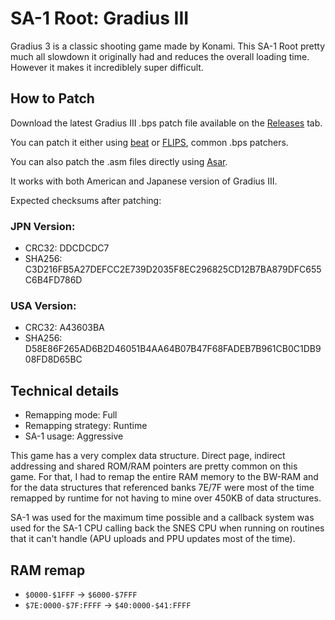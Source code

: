 # SA-1 Root: Gradius III

Gradius 3 is a classic shooting game made by Konami.
This SA-1 Root pretty much all slowdown it originally had and reduces
the overall loading time. However it makes it incrediblely super difficult.

## How to Patch

Download the latest Gradius III .bps patch file available on the
[Releases](https://github.com/VitorVilela7/SA1-Root/releases) tab.

You can patch it either using [beat](https://www.romhacking.net/utilities/893/)
or [FLIPS](https://smwc.me/s/11474), common .bps patchers.

You can also patch the .asm files directly using
[Asar](https://github.com/RPGHacker/asar).

It works with both American and Japanese version of Gradius III.

Expected checksums after patching:

### JPN Version:
* CRC32: DDCDCDC7
* SHA256: C3D216FB5A27DEFCC2E739D2035F8EC296825CD12B7BA879DFC655C6B4FD786D

### USA Version:
* CRC32: A43603BA
* SHA256: D58E86F265AD6B2D46051B4AA64B07B47F68FADEB7B961CB0C1DB908FD8D65BC

## Technical details

* Remapping mode: Full
* Remapping strategy: Runtime
* SA-1 usage: Aggressive

This game has a very complex data structure.
Direct page, indirect addressing and shared ROM/RAM pointers are
pretty common on this game. For that, I had to remap the entire RAM memory
to the BW-RAM and for the data structures that referenced banks 7E/7F were
most of the time remapped by runtime for not having to mine over 450KB
of data structures.

SA-1 was used for the maximum time possible and a callback system was used
for the SA-1 CPU calling back the SNES CPU when running on routines that
it can't handle (APU uploads and PPU updates most of the time).

## RAM remap

* ``$0000-$1FFF`` -> ``$6000-$7FFF``
* ``$7E:0000-$7F:FFFF`` -> ``$40:0000-$41:FFFF``
